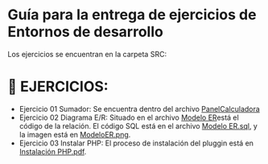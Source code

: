 <h1>Guía para la entrega de ejercicios de Entornos de desarrollo</h1>
  <p>Los ejercicios se encuentran en la carpeta SRC:</p>
  
# 🚀 EJERCICIOS:

* Ejercicio 01 Sumador: Se encuentra dentro del archivo [PanelCalculadora](https://github.com/DavidGarrido1400/EntornosDeDesarrollo/blob/main/src/Trabajos/PanelCalculadora.java)
* Ejercicio 02 Diagrama E/R: Situado en el archivo [Modelo ER](https://github.com/DavidGarrido1400/EntornosDeDesarrollo/blob/main/src/Trabajos/ModeloER.erm)está el código de la relación. El código SQL está en el archivo [Modelo ER.sql](https://github.com/DavidGarrido1400/EntornosDeDesarrollo/blob/main/src/Trabajos/ModeloER.sql), y la imagen está en [ModeloER.png](https://github.com/DavidGarrido1400/EntornosDeDesarrollo/blob/main/src/Trabajos/Modelo%20ER.png).
* Ejercicio 03 Instalar PHP: El proceso de instalación del pluggin está en [Instalación PHP.pdf](https://github.com/DavidGarrido1400/EntornosDeDesarrollo/blob/main/src/Trabajos/Instalaci%C3%B3n%20PHP.pdf).